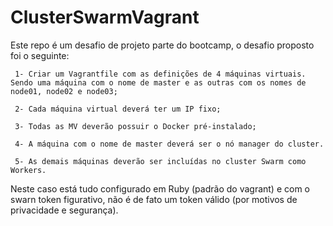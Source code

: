 # ClusterSwarmVagrant

Este repo é um desafio de projeto parte do bootcamp, o desafio proposto foi o seguinte:

     1- Criar um Vagrantfile com as definições de 4 máquinas virtuais. Sendo uma máquina com o nome de master e as outras com os nomes de node01, node02 e node03; 

     2- Cada máquina virtual deverá ter um IP fixo; 

     3- Todas as MV deverão possuir o Docker pré-instalado; 

     4- A máquina com o nome de master deverá ser o nó manager do cluster. 

     5- As demais máquinas deverão ser incluídas no cluster Swarm como Workers. 

Neste caso está tudo configurado em Ruby (padrão do vagrant) e com o swarn token figurativo, não é de fato um token válido (por motivos de privacidade e segurança).